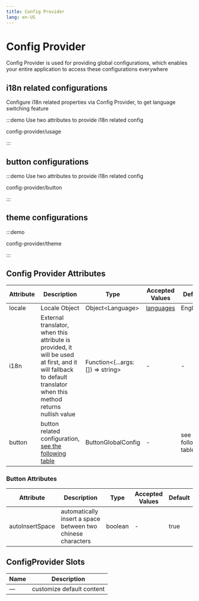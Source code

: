 ```yaml
---
title: Config Provider
lang: en-US
---
```


# Config Provider

Config Provider is used for providing global configurations, which enables your entire application to access these configurations everywhere

## i18n related configurations

Configure i18n related properties via Config Provider, to get language switching feature

:::demo Use two attributes to provide i18n related config

config-provider/usage

:::

## button configurations

:::demo Use two attributes to provide i18n related config

config-provider/button

:::

## theme configurations

:::demo

config-provider/theme

:::

## Config Provider Attributes

| Attribute | Description                                                                                                                                                       | Type                                 | Accepted Values                                                                         | Default                 |
| --------- | ----------------------------------------------------------------------------------------------------------------------------------------------------------------- | ------------------------------------ | --------------------------------------------------------------------------------------- | ----------------------- |
| locale    | Locale Object                                                                                                                                                     | Object\<Language\>                   | [languages](https://github.com/element-plus/element-plus/tree/dev/packages/locale/lang) | English                 |
| i18n      | External translator, when this attribute is provided, it will be used at first, and it will fallback to default translator when this method returns nullish value | Function\<(...args: []) =\> string\> | -                                                                                       | -                       |
| button    | button related configuration, [see the following table](#button-attributes)                                                                                       | ButtonGlobalConfig                   | -                                                                                       | see the following table |

### Button Attributes

| Attribute       | Description                                                 | Type    | Accepted Values | Default |
| --------------- | ----------------------------------------------------------- | ------- | --------------- | ------- |
| autoInsertSpace | automatically insert a space between two chinese characters | boolean | -               | true    |

## ConfigProvider Slots

| Name | Description               |
| ---- | ------------------------- |
| —    | customize default content |

